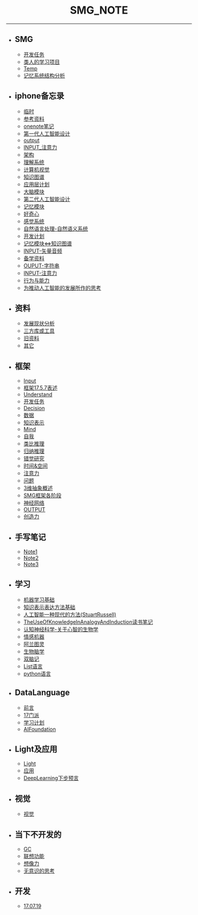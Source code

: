 #  <center>SMG_NOTE</center>
***

- ## SMG  

	* [开发任务](SMG/开发任务.md) 
	* [类人的学习项目](SMG/类人的学习项目.md)
	* [Temp](SMG/Temp.md)
	* [记忆系统结构分析](SMG/记忆系统结构分析.md)

- ## iphone备忘录

	* [临时](SMG/临时.md)
	* [参考资料](SMG/参考资料.md)
	* [onenote笔记](SMG/onenote笔记.md)
	* [第一代人工智能设计](SMG/第一代人工智能设计.md)
	* [output](SMG/output.md)
	* [INPUT_注意力](SMG/INPUT_注意力.md)
	* [架构](SMG/架构.md)
	* [理解系统](SMG/理解系统.md)
	* [计算机视觉](SMG/计算机视觉.md)
	* [知识图谱](SMG/知识图谱.md)
	* [应用层计划](SMG/应用层计划.md)
	* [大脑模块](SMG/大脑模块.md)
	* [第二代人工智能设计](SMG/第二代人工智能设计.md)
	* [记忆模块](SMG/记忆模块.md)
	* [好奇心](SMG/好奇心.md)
	* [感觉系统](SMG/感觉系统.md)
	* [自然语言处理-自然语义系统](SMG/自然语言处理-自然语义系统.md)
	* [开发计划](SMG/开发计划.md)
	* [记忆模块<=>知识图谱](SMG/记忆模块<=>知识图谱.md)
	* [INPUT-矢量音频](SMG/INPUT-矢量音频.md)
	* [备学资料](SMG/备学资料.md)
	* [OUPUT-字符串](SMG/OUPUT-字符串.md)
	* [INPUT-注意力](SMG/INPUT-注意力.md)
	* [行为与能力](SMG/行为与能力.md)
	* [为推动人工智能的发展所作的思考](SMG/为推动人工智能的发展所作的思考.md)
	
- ## 资料

	* [发展现状分析](SMG/发展现状分析.md)
	* [三方库或工具](SMG/三方库或工具.md)
	* [旧资料](SMG/旧资料.md)
	* [其它](SMG/其它.md)
	
- ## 框架

	* [Input](SMG/Input.md)
	* [框架17.5.7表述](SMG/框架17.5.7表述.md)
	* [Understand](SMG/Understand.md)
	* [开发任务](SMG/开发任务.md)
	* [Decision](SMG/Decision.md)
	* [数据](SMG/数据.md)
	* [知识表示](SMG/知识表示.md)
	* [Mind](SMG/Mind.md)
	* [自我](SMG/自我.md)
	* [类比推理](SMG/类比推理.md)
	* [归纳推理](SMG/归纳推理.md)
	* [错觉研究](SMG/错觉研究.md)
	* [时间&空间](SMG/时间&空间.md)
	* [注意力](SMG/注意力.md)
	* [问题](SMG/问题.md)
	* [3维抽象概述](SMG/3维抽象概述.md)
	* [SMG框架各阶段](SMG/SMG框架各阶段.md)
	* [神经网络](SMG/神经网络.md)
	* [OUTPUT](SMG/OUTPUT.md)
	* [创造力](SMG/创造力.md)

- ## 手写笔记

	* [Note1](SMG/Note1.md)
	* [Note2](SMG/Note2.md)
	* [Note3](SMG/Note3.md)

- ## 学习

	* [机器学习基础](SMG/机器学习基础.md)
	* [知识表示表达方法基础](SMG/知识表示表达方法基础.md)
	* [人工智能一种现代的方法(StuartRussell)](SMG/人工智能一种现代的方法(StuartRussell).md)
	* [TheUseOfKnowledgeInAnalogyAndInduction读书笔记](SMG/TheUseOfKnowledgeInAnalogyAndInduction读书笔记.md)
	* [认知神经科学-关于心智的生物学](SMG/认知神经科学-关于心智的生物学.md)
	* [情感机器](SMG/情感机器.md)
	* [阿兰图灵](SMG/阿兰图灵.md)
	* [生物脑学](SMG/生物脑学.md)
	* [双脑记](SMG/双脑记.md)
	* [List语言](SMG/List语言.md)
	* [python语言](SMG/python语言.md)

- ## DataLanguage

	* [前言](SMG/前言.md)
	* [17门派](SMG/17门派.md)
	* [学习计划](SMG/学习计划.md)
	* [AIFoundation](SMG/AIFoundation.md)

- ## Light及应用

	* [Light](SMG/Light.md)
	* [应用](SMG/应用.md)
	* [DeepLearning下步预言](SMG/DeepLearning下步预言.md)

- ## 视觉

	* [视觉](SMG/视觉.md)

- ## 当下不开发的

	* [GC](SMG/GC.md)
	* [联想功能](SMG/联想功能.md)
	* [想像力](SMG/想像力.md)
	* [无意识的思考](SMG/无意识的思考.md)

- ## 开发

	* [17.07.19](SMG/17.07.19.md)
